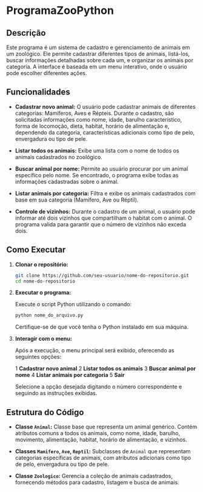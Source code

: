 # ProgramaZooPython

## Descrição

Este programa é um sistema de cadastro e gerenciamento de animais em um zoológico. Ele permite cadastrar diferentes tipos de animais, listá-los, buscar informações detalhadas sobre cada um, e organizar os animais por categoria. A interface é baseada em um menu interativo, onde o usuário pode escolher diferentes ações.

## Funcionalidades

- **Cadastrar novo animal:** O usuário pode cadastrar animais de diferentes categorias: Mamíferos, Aves e Répteis. Durante o cadastro, são solicitadas informações como nome, idade, barulho característico, forma de locomoção, dieta, habitat, horário de alimentação e, dependendo da categoria, características adicionais como tipo de pelo, envergadura ou tipo de pele.

- **Listar todos os animais:** Exibe uma lista com o nome de todos os animais cadastrados no zoológico.

- **Buscar animal por nome:** Permite ao usuário procurar por um animal específico pelo nome. Se encontrado, o programa exibe todas as informações cadastradas sobre o animal.

- **Listar animais por categoria:** Filtra e exibe os animais cadastrados com base em sua categoria (Mamífero, Ave ou Réptil).

- **Controle de vizinhos:** Durante o cadastro de um animal, o usuário pode informar até dois vizinhos que compartilham o habitat com o animal. O programa valida para garantir que o número de vizinhos não exceda dois.

## Como Executar

1. **Clonar o repositório:**

   ```bash
   git clone https://github.com/seu-usuario/nome-do-repositorio.git
   cd nome-do-repositorio
   ```

2. **Executar o programa:**

   Execute o script Python utilizando o comando:

   ```bash
   python nome_do_arquivo.py
   ```

   Certifique-se de que você tenha o Python instalado em sua máquina.

3. **Interagir com o menu:**

   Após a execução, o menu principal será exibido, oferecendo as seguintes opções:

   1 **Cadastrar novo animal**
   2 **Listar todos os animais**
   3 **Buscar animal por nome**
   4 **Listar animais por categoria**
   5 **Sair**

   Selecione a opção desejada digitando o número correspondente e seguindo as instruções exibidas.

## Estrutura do Código

- **Classe `Animal`:** Classe base que representa um animal genérico. Contém atributos comuns a todos os animais, como nome, idade, barulho, movimento, alimentação, habitat, horário de alimentação, e vizinhos.

- **Classes `Mamifero`, `Ave`, `Reptil`:** Subclasses de `Animal` que representam categorias específicas de animais, com atributos adicionais como tipo de pelo, envergadura ou tipo de pele.

- **Classe `Zoologico`:** Gerencia a coleção de animais cadastrados, fornecendo métodos para cadastro, listagem e busca de animais.
